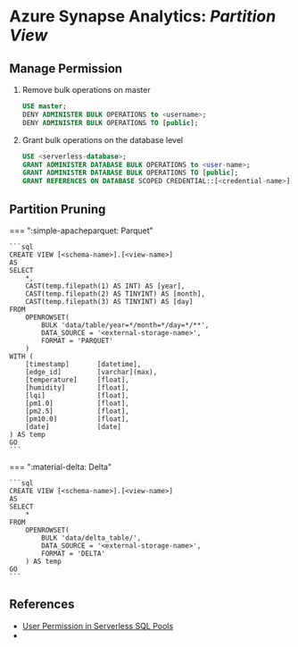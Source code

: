 # Azure Synapse Analytics: _Partition View_

## Manage Permission

1.  Remove bulk operations on master

    ```sql
    USE master;
    DENY ADMINISTER BULK OPERATIONS to <username>;
    DENY ADMINISTER BULK OPERATIONS TO [public];
    ```

2.  Grant bulk operations on the database level

    ```sql
    USE <serverless-database>;
    GRANT ADMINISTER DATABASE BULK OPERATIONS to <user-name>;
    GRANT ADMINISTER DATABASE BULK OPERATIONS TO [public];
    GRANT REFERENCES ON DATABASE SCOPED CREDENTIAL::[<credential-name>] TO [<user-name>];
    ```

## Partition Pruning

=== ":simple-apacheparquet: Parquet"

    ```sql
    CREATE VIEW [<schema-name>].[<view-name>]
    AS
    SELECT
        *,
    	CAST(temp.filepath(1) AS INT) AS [year],
    	CAST(temp.filepath(2) AS TINYINT) AS [month],
    	CAST(temp.filepath(3) AS TINYINT) AS [day]
    FROM
        OPENROWSET(
            BULK 'data/table/year=*/month=*/day=*/**',
            DATA_SOURCE = '<external-storage-name>',
            FORMAT = 'PARQUET'
        )
    WITH (
        [timestamp]       [datetime],
        [edge_id]         [varchar](max),
        [temperature]     [float],
        [humidity]        [float],
        [lqi]             [float],
        [pm1.0]           [float],
        [pm2.5]           [float],
        [pm10.0]          [float],
        [date]            [date]
    ) AS temp
    GO
    ```

=== ":material-delta: Delta"

    ```sql
    CREATE VIEW [<schema-name>].[<view-name>]
    AS
    SELECT
        *
    FROM
        OPENROWSET(
            BULK 'data/delta_table/',
            DATA_SOURCE = '<external-storage-name>',
            FORMAT = 'DELTA'
        ) AS temp
    GO
    ```

## References

- [User Permission in Serverless SQL Pools](https://www.serverlesssql.com/user-permissions-in-serverless-sql-pools-external-tables-vs-views/)
- [](https://www.serverlesssql.com/partition-pruning-delta-tables-in-azure-synapse-analytics/#Database_Types)
